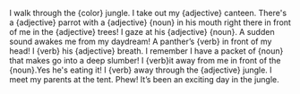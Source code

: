 I walk through the {color} jungle. I take out my {adjective} canteen. There's a {adjective} parrot with a {adjective} {noun} in his mouth right there in front of me in the {adjective} trees! I gaze at his {adjective} {noun}. A sudden sound awakes me from my daydream! A panther’s {verb} in front of my head! I {verb} his {adjective} breath. I remember I have a packet of {noun} that makes go into a deep slumber! I {verb}it away from me in front of the {noun}.Yes he's eating it! I {verb} away through the {adjective} jungle. I meet my parents at the tent. Phew! It’s been an exciting day in the jungle. 
